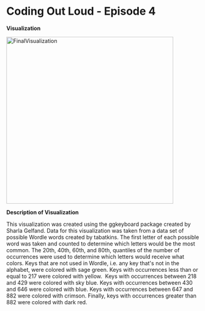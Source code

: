 # Coding Out Loud - Episode 4

**Visualization**

<img width="436" alt="FinalVisualization" src="https://user-images.githubusercontent.com/97135506/204906849-d58a7eab-a61c-4f2d-a41b-5df4c2a64bc9.png">

**Description of Visualization**

This visualization was created using the ggkeyboard package created by Sharla Gelfand. Data for this visualization was taken from a data set of possible Wordle words created by tabatkins. The first letter of each possible word was taken and counted to determine which letters would be the most common. The 20th, 40th, 60th, and 80th, quantiles of the number of occurrences were used to determine which letters would receive what colors. Keys that are not used in Wordle, i.e. any key that's not in the alphabet, were colored with sage green. Keys with occurrences less than or equal to 217 were colored with yellow.  Keys with occurrences between 218 and 429 were colored with sky blue. Keys with occurrences between 430 and 646 were colored with blue. Keys with occurrences between 647 and 882 were colored with crimson. Finally, keys with occurrences greater than 882 were colored with dark red. 

